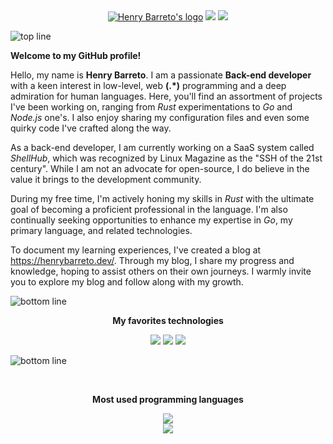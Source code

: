 <div align="center">
  <a href="https://henrybarreto.dev/" target="_blank"><img src="https://user-images.githubusercontent.com/23109089/213782979-5a11a9cc-77ef-4334-8d9b-9f5c6587c44f.png" alt="Henry Barreto's logo" /></a>
  <a href="https://www.linkedin.com/in/ruan-figueiredo/"><img src="https://img.shields.io/badge/LinkedIn-0077B5?style=for-the-badge&logo=linkedin&logoColor=white" /></a>
  <a href="https://medium.com/@henrybarreto"><img src="https://img.shields.io/badge/Medium-000000?style=for-the-badge&logo=medium&logoColor=white" /></a>
  <br />
</div>

![top line](https://user-images.githubusercontent.com/23109089/213783502-9cf034cf-872c-4238-94d4-a170033234c0.png)

**Welcome to my GitHub profile!**

Hello, my name is **Henry Barreto**. I am a passionate **Back-end developer** with a keen interest in low-level, web __(.*)__ programming and a deep admiration for human languages. Here, you'll find an assortment of projects I've been working on, ranging from _Rust_ experimentations to _Go_ and _Node.js_ one's. I also enjoy sharing my configuration files and even some quirky code I've crafted along the way.

As a back-end developer, I am currently working on a SaaS system called _ShellHub_, which was recognized by Linux Magazine as the "SSH of the 21st century". While I am not an advocate for open-source, I do believe in the value it brings to the development community.

During my free time, I'm actively honing my skills in _Rust_ with the ultimate goal of becoming a proficient professional in the language. I'm also continually seeking opportunities to enhance my expertise in _Go_, my primary language, and related technologies.

To document my learning experiences, I've created a blog at https://henrybarreto.dev/. Through my blog, I share my progress and knowledge, hoping to assist others on their own journeys. I warmly invite you to explore my blog and follow along with my growth.

![bottom line](https://user-images.githubusercontent.com/23109089/213783502-9cf034cf-872c-4238-94d4-a170033234c0.png)



<div align="center">
  <p><strong>My favorites technologies</strong></p>
  <img src="https://github.com/henrybarreto/henrybarreto/assets/23109089/1095349a-4b57-4606-aada-ebddd68c5f6d" />
  <img src="https://github.com/henrybarreto/henrybarreto/assets/23109089/fedb5301-0216-4f4f-8e88-43478b207107" />
  <img src="https://github.com/henrybarreto/henrybarreto/assets/23109089/21fe1ad6-316c-4049-9d4e-ae6c765b67ed" />
  <br />
</div>

![bottom line](https://user-images.githubusercontent.com/23109089/213783502-9cf034cf-872c-4238-94d4-a170033234c0.png)

<div align="center">
  <br />
  <p><strong>Most used programming languages</strong></p>
  <img src="https://cr-skills-chart-widget.azurewebsites.net/api/api?username=henrybarreto&branding=false&width=700px&skills=Rust,Go,JavaScript,TypeScript,Java,C" />
</div>

<div align="center">
  <img src="https://user-images.githubusercontent.com/23109089/213783513-9f3e2a3f-c324-4250-8f37-acc6302127f7.png" />
</div>
